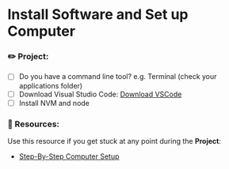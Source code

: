 # Install Software and Set up Computer

### ✏️ Project: 

- [ ] Do you have a command line tool? e.g. Terminal (check your applications folder)
- [ ] Download Visual Studio Code: [Download VSCode](https://code.visualstudio.com/download)
- [ ] Install NVM and node

### 🧠 Resources:

Use this resource if you get stuck at any point during the <strong>Project</strong>:

- [Step-By-Step Computer Setup](https://github.com/daphne-simons/phase-1/blob/main/phase-1/guides/computer-setup.md)

 </details>